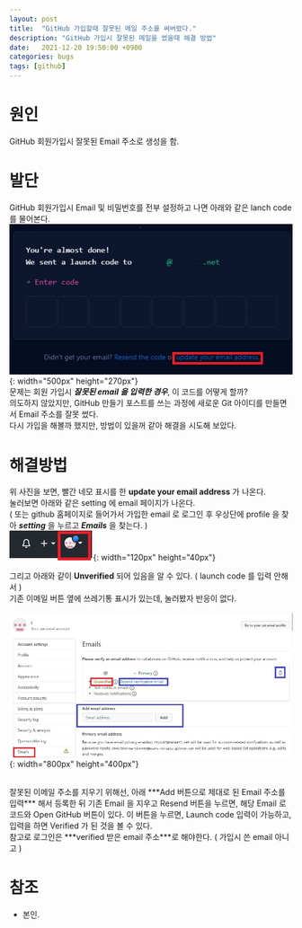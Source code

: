 ```yaml
---
layout: post
title:  "GitHub 가입할때 잘못된 메일 주소를 써버렸다."
description: "GitHub 가입시 잘못된 메일을 썼을때 해결 방법"
date:   2021-12-20 19:50:00 +0900
categories: bugs
tags: [github]
---
```


# 원인  
GitHub 회원가입시 잘못된 Email 주소로 생성을 함.

# 발단
GitHub 회원가입시 Email 및 비밀번호를 전부 설정하고 나면 아래와 같은 lanch code 를 물어본다.  
![launchcode](/assets/img/bugs-img/launchcode.jpg){: width="500px" height="270px"}  
문제는 회원 가입시 ***잘못된 email 을 입력한 경우***, 이 코드를 어떻게 할까?  
의도하지 않았지만, GitHub 만들기 포스트를 쓰는 과정에 새로운 Git 아이디를 만들면서 Email 주소를 잘못 썼다.    
다시 가입을 해볼까 했지만, 방법이 있을꺼 같아 해결을 시도해 보았다.  


# 해결방법  

위 사진을 보면, 빨간 네모 표시를 한 **update your email address** 가 나온다.  
눌러보면 아래와 같은 setting 에 email 페이지가 나온다.  
( 또는 github 홈페이지로 들어가서 가입한 email 로 로그인 후 우상단에 profile 을 찾아 ***setting*** 을 누르고 ***Emails*** 을 찾는다. )   
![setting](/assets/img/bugs-img/profile.jpg){: width="120px" height="40px"} 
<br>
  
그리고 아래와 같이 **Unverified** 되어 있음을 알 수 있다. ( launch code 를 입력 안해서 )    
기존 이메일 버튼 옆에 쓰레기통 표시가 있는데, 눌러봤자 반응이 없다.    
<br>
![emailsetting](/assets/img/bugs-img/emailsetting.jpg){: width="800px" height="400px"}  

<br>
잘못된 이메일 주소를 지우기 위해선, 아래 ***Add 버튼으로 제대로 된 Email 주소를 입력*** 해서 등록한 뒤   
기존 Email 을 지우고  Resend 버튼을 누르면, 해당 Email 로 코드와 Open GitHub 버튼이 있다.  
이 버튼을 누르면, Launch code 입력이 가능하고, 입력을 하면 Verified 가 된 것을 볼 수 있다.  
<br>
참고로 로그인은 ***verified 받은 email 주소***로 해야한다. ( 가입시 쓴 email 아니고 )
<br>

# 참조
- 본인. 